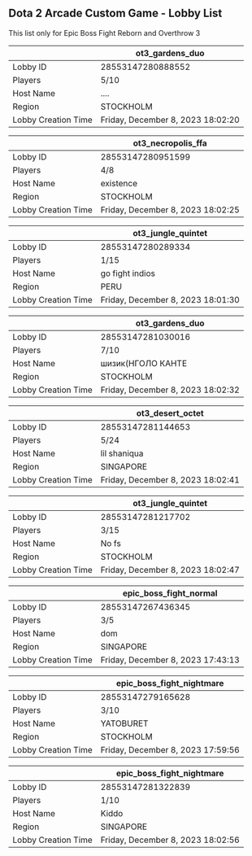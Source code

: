 ## Dota 2 Arcade Custom Game - Lobby List

This list only for Epic Boss Fight Reborn and Overthrow 3

|  | ot3_gardens_duo |
| ------ | ------ |
| Lobby ID | 28553147280888552 |
| Players | 5/10 |
| Host Name | .... |
| Region | STOCKHOLM |
| Lobby Creation Time | Friday, December 8, 2023 18:02:20 |


|  | ot3_necropolis_ffa |
| ------ | ------ |
| Lobby ID | 28553147280951599 |
| Players | 4/8 |
| Host Name | existence |
| Region | STOCKHOLM |
| Lobby Creation Time | Friday, December 8, 2023 18:02:25 |


|  | ot3_jungle_quintet |
| ------ | ------ |
| Lobby ID | 28553147280289334 |
| Players | 1/15 |
| Host Name | go fight indios |
| Region | PERU |
| Lobby Creation Time | Friday, December 8, 2023 18:01:30 |


|  | ot3_gardens_duo |
| ------ | ------ |
| Lobby ID | 28553147281030016 |
| Players | 7/10 |
| Host Name | шизик(НГОЛО КАНТЕ |
| Region | STOCKHOLM |
| Lobby Creation Time | Friday, December 8, 2023 18:02:32 |


|  | ot3_desert_octet |
| ------ | ------ |
| Lobby ID | 28553147281144653 |
| Players | 5/24 |
| Host Name | lil shaniqua |
| Region | SINGAPORE |
| Lobby Creation Time | Friday, December 8, 2023 18:02:41 |


|  | ot3_jungle_quintet |
| ------ | ------ |
| Lobby ID | 28553147281217702 |
| Players | 3/15 |
| Host Name | No fs |
| Region | STOCKHOLM |
| Lobby Creation Time | Friday, December 8, 2023 18:02:47 |


|  | epic_boss_fight_normal |
| ------ | ------ |
| Lobby ID | 28553147267436345 |
| Players | 3/5 |
| Host Name | dom |
| Region | SINGAPORE |
| Lobby Creation Time | Friday, December 8, 2023 17:43:13 |


|  | epic_boss_fight_nightmare |
| ------ | ------ |
| Lobby ID | 28553147279165628 |
| Players | 3/10 |
| Host Name | YATOBURET |
| Region | STOCKHOLM |
| Lobby Creation Time | Friday, December 8, 2023 17:59:56 |


|  | epic_boss_fight_nightmare |
| ------ | ------ |
| Lobby ID | 28553147281322839 |
| Players | 1/10 |
| Host Name | Kiddo |
| Region | SINGAPORE |
| Lobby Creation Time | Friday, December 8, 2023 18:02:56 |


